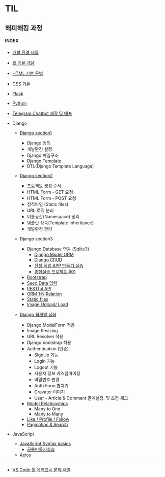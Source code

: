 # TIL

## 해피해킹 과정

#### INDEX

- [개발 환경 세팅](./1.hphk_intro_html.md "개발환경 세팅")

- [웹 기본 개념](./1.hphk_intro_html.md "웹 기본 개념")

- [HTML 기본 문법](./1.hphk_intro_html.md "HTML 기본 문법")

- [CSS 기본](./2.hphk_css.md)

- [Flask](./4.hphk_flask.md)

- [Python](./3.hphk_python.md)

- [Telegram Chatbot 제작 및 배포](https://github.com/kyunghee2/telegram_bot)

- Django

    - [Django section1](./5.hphk_django.md)
        - Django 정의
        - 개발환경 설정
        - Django 파일구조
        - Django Template
        - DTL(Django Template Language)
    - [Django section2](./5.hphk_django2.md)
        - 프로젝트 생성 순서
        - HTML Form - GET 요청
        - HTML Form - POST 요청
        - 정적파일 (Static files)
        - URL 로직 분리
        - 이름공간(Namespace) 정리
        - 템플릿 상속(Template Inheritance)
        - 개발환경 관리

    - Django section3
      - Django Database 연동 (Sqlite3)
        - [Django Model ORM](./6.hphk_django_db.md)
        - [Django CRUD](./7.hphk_django_db_crud.md)
        - [전생 직업 APP 만들기 실습](./8.hphk_django_exam_faker.md)
        - [종합실습 프로젝트 #01](./9.hphk_django_movie_project.md)
      - [Bootstrap](./10.hphk_bootstrap_seeddaata.md)
      - [Seed Data 입력](./10.hphk_bootstrap_seeddaata.md)
      - [RESTful API](./11.hphk_restful_api.md)
      - [ORM 1:N Relation](./11.hphk_restful_api.md)
      - [Static files](./11.hphk_restful_api.md)
      - [Image Upload/ Load](./11.hphk_restful_api.md)
    - [Django 웹개발 심화](./12.hphk_django_form.md)
        - Django ModelForm 적용
        - Image Resizing
        - URL Resolver 적용
        - Django bootstrap 적용
        - Authentication (인증)
            - SignUp 기능
            - Login 기능
            - Logout 기능
            - 사용자 정보 커스텀마이징
            - 비밀번호 변경
            - Auth Form 합치기
            - Gravater 이미지
            - User - Article & Comment 관계설정, 및 조건 체크
        - [Model Relationships](./13.hphk_django_model_relationship.md)
            - Many to One
            - Many to Many
        - [Like / Profile / Follow](./13.hphk_django_model_relationship.md)
        - [Pagination & Search](./18.hphk_django_pagination_search.md)

- JavaScript
  - [JavaScript Syntax basics](./15.hphk_javascript.md)
    - [공룡만들기실습](./16.hphk_javascript_callback.md)
  - [Axios](./17.hphk_javascript_axios.md)

----
- [VS Code 툴 에러표시 문제 해결](./9.hphk_django_movie_project.md)
